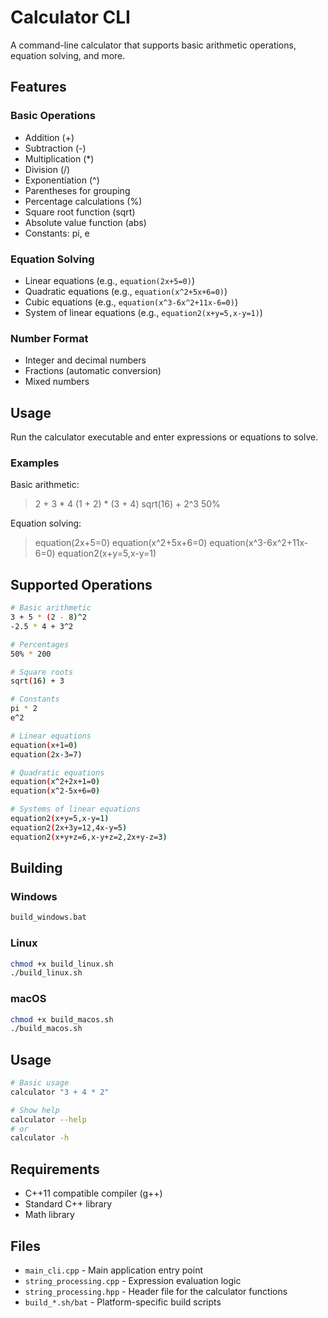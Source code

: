 # Calculator CLI

A command-line calculator that supports basic arithmetic operations, equation solving, and more.

## Features

### Basic Operations
- Addition (+)
- Subtraction (-)
- Multiplication (*)
- Division (/)
- Exponentiation (^)
- Parentheses for grouping
- Percentage calculations (%)
- Square root function (sqrt)
- Absolute value function (abs)
- Constants: pi, e

### Equation Solving
- Linear equations (e.g., `equation(2x+5=0)`)
- Quadratic equations (e.g., `equation(x^2+5x+6=0)`)
- Cubic equations (e.g., `equation(x^3-6x^2+11x-6=0)`)
- System of linear equations (e.g., `equation2(x+y=5,x-y=1)`)

### Number Format
- Integer and decimal numbers
- Fractions (automatic conversion)
- Mixed numbers

## Usage

Run the calculator executable and enter expressions or equations to solve.

### Examples

Basic arithmetic:
> 2 + 3 * 4
> (1 + 2) * (3 + 4)
> sqrt(16) + 2^3
> 50%

Equation solving:
> equation(2x+5=0)
> equation(x^2+5x+6=0)
> equation(x^3-6x^2+11x-6=0)
> equation2(x+y=5,x-y=1)

## Supported Operations

```bash
# Basic arithmetic
3 + 5 * (2 - 8)^2
-2.5 * 4 + 3^2

# Percentages
50% * 200

# Square roots
sqrt(16) + 3

# Constants
pi * 2
e^2

# Linear equations
equation(x+1=0)
equation(2x-3=7)

# Quadratic equations
equation(x^2+2x+1=0)
equation(x^2-5x+6=0)

# Systems of linear equations
equation2(x+y=5,x-y=1)
equation2(2x+3y=12,4x-y=5)
equation2(x+y+z=6,x-y+z=2,2x+y-z=3)
```

## Building

### Windows
```bash
build_windows.bat
```

### Linux
```bash
chmod +x build_linux.sh
./build_linux.sh
```

### macOS
```bash
chmod +x build_macos.sh
./build_macos.sh
```

## Usage

```bash
# Basic usage
calculator "3 + 4 * 2"

# Show help
calculator --help
# or
calculator -h
```

## Requirements

- C++11 compatible compiler (g++)
- Standard C++ library
- Math library

## Files

- `main_cli.cpp` - Main application entry point
- `string_processing.cpp` - Expression evaluation logic
- `string_processing.hpp` - Header file for the calculator functions
- `build_*.sh/bat` - Platform-specific build scripts
